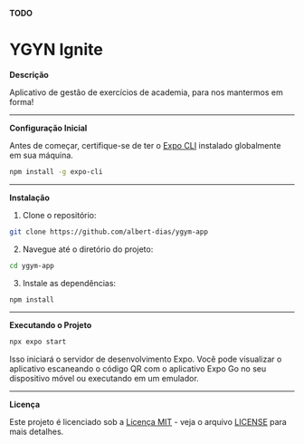 **TODO**

# YGYN Ignite

**Descrição**

Aplicativo de gestão de exercícios de academia, para nos mantermos em forma!

---

**Configuração Inicial**

Antes de começar, certifique-se de ter o [Expo CLI](https://docs.expo.dev/workflow/expo-cli/) instalado globalmente em sua máquina.

```bash
npm install -g expo-cli
```

---

**Instalação**

1. Clone o repositório:

```bash
git clone https://github.com/albert-dias/ygym-app
```

2. Navegue até o diretório do projeto:

```bash
cd ygym-app
```

3. Instale as dependências:

```bash
npm install
```

---

**Executando o Projeto**

```bash
npx expo start
```

Isso iniciará o servidor de desenvolvimento Expo. Você pode visualizar o aplicativo escaneando o código QR com o aplicativo Expo Go no seu dispositivo móvel ou executando em um emulador.

---

**Licença**

Este projeto é licenciado sob a [Licença MIT](https://opensource.org/licenses/MIT) - veja o arquivo [LICENSE](LICENSE) para mais detalhes.
